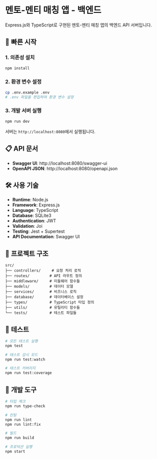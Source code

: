 # 멘토-멘티 매칭 앱 - 백엔드

Express.js와 TypeScript로 구현된 멘토-멘티 매칭 앱의 백엔드 API 서버입니다.

## 🚀 빠른 시작

### 1. 의존성 설치
```bash
npm install
```

### 2. 환경 변수 설정
```bash
cp .env.example .env
# .env 파일을 편집하여 환경 변수 설정
```

### 3. 개발 서버 실행
```bash
npm run dev
```

서버는 `http://localhost:8080`에서 실행됩니다.

## 📋 API 문서

- **Swagger UI**: http://localhost:8080/swagger-ui
- **OpenAPI JSON**: http://localhost:8080/openapi.json

## 🛠️ 사용 기술

- **Runtime**: Node.js
- **Framework**: Express.js
- **Language**: TypeScript
- **Database**: SQLite3
- **Authentication**: JWT
- **Validation**: Joi
- **Testing**: Jest + Supertest
- **API Documentation**: Swagger UI

## 📁 프로젝트 구조

```
src/
├── controllers/     # 요청 처리 로직
├── routes/         # API 라우트 정의
├── middleware/     # 미들웨어 함수들
├── models/         # 데이터 모델
├── services/       # 비즈니스 로직
├── database/       # 데이터베이스 설정
├── types/          # TypeScript 타입 정의
├── utils/          # 유틸리티 함수들
└── tests/          # 테스트 파일들
```

## 🧪 테스트

```bash
# 모든 테스트 실행
npm test

# 테스트 감시 모드
npm run test:watch

# 테스트 커버리지
npm run test:coverage
```

## 🔧 개발 도구

```bash
# 타입 체크
npm run type-check

# 린팅
npm run lint
npm run lint:fix

# 빌드
npm run build

# 프로덕션 실행
npm start
```
